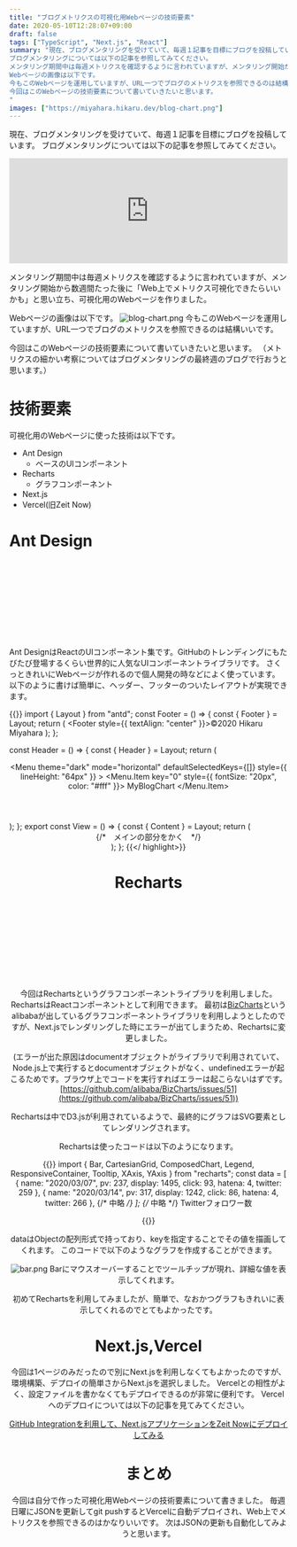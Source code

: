 ```yaml
---
title: "ブログメトリクスの可視化用Webページの技術要素"
date: 2020-05-10T12:28:07+09:00
draft: false
tags: ["TypeScript", "Next.js", "React"]
summary: "現在、ブログメンタリングを受けていて、毎週１記事を目標にブログを投稿しています。
ブログメンタリングについては以下の記事を参照してみてください。
メンタリング期間中は毎週メトリクスを確認するように言われていますが、メンタリング開始から数週間たった後に「Web上でメトリクス可視化できたらいいかも」と思い立ち、可視化用のWebページを作りました。
Webページの画像は以下です。
今もこのWebページを運用していますが、URL一つでブログのメトリクスを参照できるのは結構いいです。
今回はこのWebページの技術要素について書いていきたいと思います。
"
images: ["https://miyahara.hikaru.dev/blog-chart.png"]
---
```


現在、ブログメンタリングを受けていて、毎週１記事を目標にブログを投稿しています。
ブログメンタリングについては以下の記事を参照してみてください。
<iframe src="https://hatenablog-parts.com/embed?url=https%3A%2F%2Fkakakakakku.hatenablog.com%2Fentry%2F2019%2F06%2F24%2F070816" style="border: 0; width: 100%; height: 190px;" allowfullscreen scrolling="no"></iframe>

メンタリング期間中は毎週メトリクスを確認するように言われていますが、メンタリング開始から数週間たった後に「Web上でメトリクス可視化できたらいいかも」と思い立ち、可視化用のWebページを作りました。

Webページの画像は以下です。
![blog-chart.png](../../blog-chart.png)
今もこのWebページを運用していますが、URL一つでブログのメトリクスを参照できるのは結構いいです。

今回はこのWebページの技術要素について書いていきたいと思います。
（メトリクスの細かい考察についてはブログメンタリングの最終週のブログで行おうと思います。）

# 技術要素
可視化用のWebページに使った技術は以下です。

- Ant Design
    - ベースのUIコンポーネント
- Recharts
    - グラフコンポーネント
- Next.js
- Vercel(旧Zeit Now)

# Ant Design

<div class="iframely-embed"><div class="iframely-responsive" style="height: 140px; padding-bottom: 0;"><a href="https://ant.design/" data-iframely-url="//cdn.iframe.ly/api/iframe?url=https%3A%2F%2Fant.design%2F&amp;key=f4138e99a45b7791c13d064a4bd791ea"></a></div></div><script async src="//cdn.iframe.ly/embed.js" charset="utf-8"></script>


Ant DesignはReactのUIコンポーネント集です。GitHubのトレンディングにもたびたび登場するくらい世界的に人気なUIコンポーネントライブラリです。
さくっときれいにWebページが作れるので個人開発の時などによく使っています。
以下のように書けば簡単に、ヘッダー、フッターのついたレイアウトが実現できます。

{{<highlight React>}}
import { Layout } from "antd";
const Footer = () => {
  const { Footer } = Layout;
  return (
    <Footer style={{ textAlign: "center" }}>©︎2020 Hikaru Miyahara</Footer>
  );
};

const Header = () => {
  const { Header } = Layout;
  return (
    <Header>
      <Menu
        theme="dark"
        mode="horizontal"
        defaultSelectedKeys={[]}
        style={{ lineHeight: "64px" }}
      >
        <Menu.Item key="0" style={{ fontSize: "20px", color: "#fff" }}>
          MyBlogChart
        </Menu.Item>
      </Menu>
    </Header>
  );
};
export const View = () => {
  const { Content } = Layout;
  return (
    <Layout>
      <Header />
      <Content>
      {/*　メインの部分をかく　*/}    
      </Content>
      <Footer />
    </Layout>
  );
};
{{</ highlight>}}

# Recharts

<div class="iframely-embed"><div class="iframely-responsive" style="height: 140px; padding-bottom: 0;"><a href="https://github.com/recharts/recharts" data-iframely-url="//cdn.iframe.ly/api/iframe?url=https%3A%2F%2Fgithub.com%2Frecharts%2Frecharts&amp;key=f4138e99a45b7791c13d064a4bd791ea"></a></div></div><script async src="//cdn.iframe.ly/embed.js" charset="utf-8"></script>


今回はRechartsというグラフコンポーネントライブラリを利用しました。RechartsはReactコンポーネントとして利用できます。
最初は[BizCharts](https://github.com/alibaba/BizCharts)というalibabaが出しているグラフコンポーネントライブラリを利用しようとしたのですが、Next.jsでレンダリングした時にエラーが出てしまうため、Rechartsに変更しました。

(エラーが出た原因はdocumentオブジェクトがライブラリで利用されていて、Node.js上で実行するとdocumentオブジェクトがなく、undefinedエラーが起こるためです。ブラウザ上でコードを実行すればエラーは起こらないはずです。[https://github.com/alibaba/BizCharts/issues/51](https://github.com/alibaba/BizCharts/issues/51))

Rechartsは中でD3.jsが利用されているようで、最終的にグラフはSVG要素としてレンダリングされます。

Rechartsは使ったコードは以下のようになります。

{{<highlight React>}}
import {
  Bar,
  CartesianGrid,
  ComposedChart,
  Legend,
  ResponsiveContainer,
  Tooltip,
  XAxis,
  YAxis
} from "recharts";
const data = [
  {
    name: "2020/03/07",
    pv: 237,
    display: 1495,
    click: 93,
    hatena: 4,
    twitter: 259
  },
  {
    name: "2020/03/14",
    pv: 317,
    display: 1242,
    click: 86,
    hatena: 4,
    twitter: 266
  },
  {/* 中略 */}
];
{/* 中略 */}
Twitterフォロワー数
<div style={styles.chartDiv}>
    <ResponsiveContainer width="100%" height={graphHeight}>
        <ComposedChart className="container" data={data}>
            <CartesianGrid strokeDasharray="3 3" />
            <XAxis dataKey="name" />
             <YAxis />
            <Tooltip />
            <Legend />
            <Bar
                dataKey="twitter"
                fill="#2196f3"
                barSize={barSize}
            />
        </ComposedChart>
    </ResponsiveContainer>
</div>
{{</highlight>}}

dataはObjectの配列形式で持っており、keyを指定することでその値を描画してくれます。
このコードで以下のようなグラフを作成することができます。

![bar.png](../../bar.png)
Barにマウスオーバーすることでツールチップが現れ、詳細な値を表示してくれます。

初めてRechartsを利用してみましたが、簡単で、なおかつグラフもきれいに表示してくれるのでとてもよかったです。

# Next.js,Vercel

今回は1ページのみだったので別にNext.jsを利用しなくてもよかったのですが、環境構築、デプロイの簡単さからNext.jsを選択しました。
Vercelとの相性がよく、設定ファイルを書かなくてもデプロイできるのが非常に便利です。
Vercelへのデプロイについては以下の記事を見てみてください。

[GitHub Integrationを利用して、Next.jsアプリケーションをZeit Nowにデプロイしてみる](https://miyahara.hikaru.dev/posts/20200326/)


# まとめ

今回は自分で作った可視化用Webページの技術要素について書きました。
毎週日曜にJSONを更新してgit pushするとVercelに自動デプロイされ、Web上でメトリクスを参照できるのはかなりいいです。
次はJSONの更新も自動化してみようと思います。
